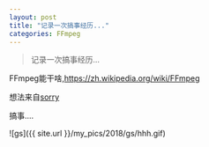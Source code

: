 ```yaml
---
layout: post
title: "记录一次搞事经历..."
categories: FFmpeg
---
```


> 记录一次搞事经历...


<!-- more -->

FFmpeg能干啥,<a href="https://zh.wikipedia.org/wiki/FFmpeg">https://zh.wikipedia.org/wiki/FFmpeg</a>

想法来自<a href="https://github.com/xtyxtyx/sorry">sorry</a>

搞事....

![gs]({{ site.url }}/my_pics/2018/gs/hhh.gif)